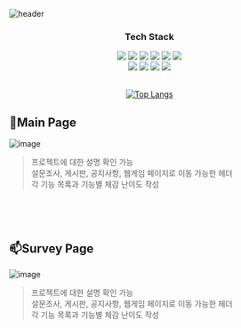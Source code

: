 
![header](https://capsule-render.vercel.app/api?type=waving&color=gradient&height=300&section=header&text=FULLSTACK%20PROJECT&fontSize=70&animation=fadeIn&fontAlignY=38&desc=Determined%20to%20level%20up%20my%20full-stack%20skills!%20👍&descAlignY=51&descAlign=62)
<div align="center">
    <h3>Tech Stack</h3>
    <div class="stack">
      <a href="#"><img src="https://img.shields.io/badge/JavaScript-F7DF1E?style=flat&logo=JavaScript&logoColor=black"/></a>
      <a href="#"><img src="https://img.shields.io/badge/JSP-3766AB?style=flat&logo=JSP&logoColor=white"/></a>
      <a href="#"><img src="https://img.shields.io/badge/CSS-1572B6?style=flat&logo=CSS3&logoColor=white"/></a>
      <a href="#"><img src="https://img.shields.io/badge/MySQL-4479A1?style=flat&logo=MySQL&logoColor=white"/></a>
      <a href="#"><img src="https://img.shields.io/badge/Git-F05032?style=flat&logo=Git&logoColor=white"/></a>
      <a href="#"><img src="https://img.shields.io/badge/Java-4169E1?style=flat&logo=Java&logoColor=white"/></a>
      <br />
      <a href="#"><img src="https://img.shields.io/badge/HTML5-4FC08D?style=flat&logo=html5&logoColor=white"/></a>
      <a href="#"><img src="https://img.shields.io/badge/Bootstrap-a947ff?style=flat&logo=bootstrap&logoColor=white"/></a>
      <a href="#"><img src="https://img.shields.io/badge/JQuery-3766AB?style=flat&logo=jquery&logoColor=white"/></a>
      <a href="#"><img src="https://img.shields.io/badge/AJAX-4169E1?style=flat&logo=ajax&logoColor=white"/></a>
  </div>
  <br />


[![Top Langs](https://github-readme-stats.vercel.app/api/top-langs/?username=oYJo7)](https://github.com/oYJo7/github-readme-stats)

</div>


 🥸Main Page
-------------
![image](https://github.com/oYJo7/fullstack-project/assets/66421365/37288a71-0248-486a-9816-e0f5aad77790)

> 프로젝트에 대한 설명 확인 가능   
> 설문조사, 게시판, 공지사항, 웹게임 페이지로 이동 가능한 헤더   
> 각 기능 목록과 기능별 체감 난이도 작성
&nbsp;

&nbsp;

&nbsp;

 📫Survey Page
-------------
![image](https://github.com/oYJo7/fullstack-project/assets/66421365/3acdc4ad-76c8-43a4-b4b2-c97a5c109a3f)

> 프로젝트에 대한 설명 확인 가능   
> 설문조사, 게시판, 공지사항, 웹게임 페이지로 이동 가능한 헤더   
> 각 기능 목록과 기능별 체감 난이도 작성
&nbsp;

&nbsp;

&nbsp;


